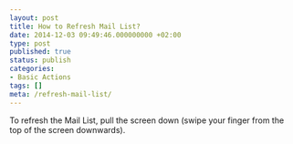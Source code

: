 ```yaml
---
layout: post
title: How to Refresh Mail List?
date: 2014-12-03 09:49:46.000000000 +02:00
type: post
published: true
status: publish
categories:
- Basic Actions
tags: []
meta: /refresh-mail-list/
---
```


To refresh the Mail List, pull the screen down (swipe your finger from the top of the screen downwards).